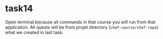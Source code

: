 # task14

Open terminal because all commands in that course you will run from that application. All quests will be from projet directory (`chef-course/chef-repo`) what we created in last task.
